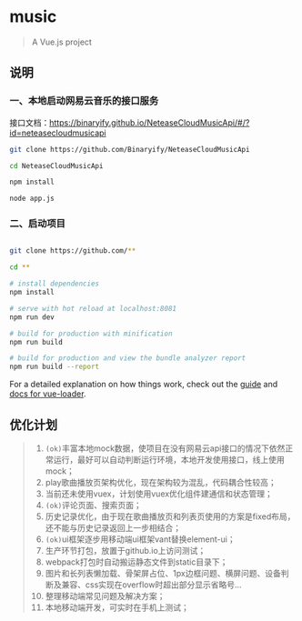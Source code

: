 # music

> A Vue.js project

## 说明

### 一、本地启动网易云音乐的接口服务
接口文档：https://binaryify.github.io/NeteaseCloudMusicApi/#/?id=neteasecloudmusicapi
``` bash
git clone https://github.com/Binaryify/NeteaseCloudMusicApi

cd NeteaseCloudMusicApi

npm install

node app.js
```
### 二、启动项目
``` bash

git clone https://github.com/**

cd **

# install dependencies
npm install

# serve with hot reload at localhost:8081
npm run dev

# build for production with minification
npm run build

# build for production and view the bundle analyzer report
npm run build --report
```

For a detailed explanation on how things work, check out the [guide](http://vuejs-templates.github.io/webpack/) and [docs for vue-loader](http://vuejs.github.io/vue-loader).

## 优化计划
> 1. `(ok)`丰富本地mock数据，使项目在没有网易云api接口的情况下依然正常运行，最好可以自动判断运行环境，本地开发使用接口，线上使用mock；  
> 2. play歌曲播放页架构优化，现在架构较为混乱，代码耦合性较高；  
> 3. 当前还未使用vuex，计划使用vuex优化组件建通信和状态管理；  
> 4. `(ok)`评论页面、搜索页面；  
> 5. 历史记录优化，由于现在歌曲播放页和列表页使用的方案是fixed布局，还不能与历史记录返回上一步相结合；  
> 6. `(ok)`ui框架逐步用移动端ui框架vant替换element-ui；  
> 7. 生产环节打包，放置于github.io上访问测试；  
> 8. webpack打包时自动搬运静态文件到static目录下；  
> 9. 图片和长列表懒加载、骨架屏占位、1px边框问题、横屏问题、设备判断及兼容、css实现在overflow时超出部分显示省略号...  
> 10. 整理移动端常见问题及解决方案；  
> 11. 本地移动端开发，可实时在手机上测试；  


